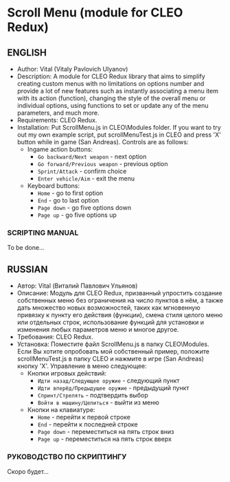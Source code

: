 # Scroll Menu (module for CLEO Redux)
## ENGLISH
* Author: Vital (Vitaly Pavlovich Ulyanov)
* Description: A module for CLEO Redux library that aims to simplify creating custom menus with no limitations on options number and provide a lot of new features such as instantly associating a menu item with its action (function), changing the style of the overall menu or individual options, using functions to set or update any of the menu parameters, and much more.
* Requirements: CLEO Redux.
* Installation: Put ScrollMenu.js in CLEO\Modules folder. If you want to try out my own example script, put scrollMenuTest.js in CLEO and press 'X' button while in game (San Andreas). Controls are as follows:
  * Ingame action buttons:
    * `Go backward/Next weapon` - next option
    * `Go forward/Previous weapon` - previous option
    * `Sprint/Attack` - confirm choice
    * `Enter vehicle/Aim` - exit the menu
  * Keyboard buttons:
    * `Home` - go to first option
    * `End` - go to last option
    * `Page down` - go five options down
    * `Page up` - go five options up

### SCRIPTING MANUAL
To be done...

## RUSSIAN
* Автор: Vital (Виталий Павлович Ульянов)
* Описание: Модуль для CLEO Redux, призванный упростить создание собственных меню без ограничения на число пунктов в нём, а также дать множество новых возможностей, таких как мгновенную привязку к пункту его действия (функции), смена стиля целого меню или отдельных строк, использование функций для установки и изменения любых параметров меню и многое другое.
* Требования: CLEO Redux.
* Установка: Поместите файл ScrollMenu.js в папку CLEO\Modules. Если Вы хотите опробовать мой собственный пример, положите scrollMenuTest.js в папку CLEO и нажмите в игре (San Andreas) кнопку 'X'. Управление в меню следующее:
  * Кнопки игровых действий:
    * `Идти назад/Следующее оружие` - следующий пункт
    * `Идти вперёд/Предыдущее оружие` - предыдущий пункт
    * `Спринт/Стрелять` - подтвердить выбор
    * `Войти в машину/Целиться` - выйти из меню
  * Кнопки на клавиатуре:
    * `Home` - перейти к первой строке
    * `End` - перейти к последней строке
    * `Page down` - переместиться на пять строк вниз
    * `Page up` - переместиться на пять строк вверх

### РУКОВОДСТВО ПО СКРИПТИНГУ
Скоро будет...